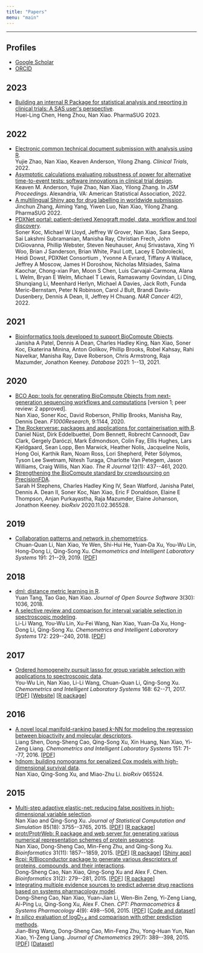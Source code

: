 ```yaml
---
title: "Papers"
menu: "main"
---
```


<hr>

## Profiles

- [Google Scholar](https://scholar.google.com/citations?user=BNizRecAAAAJ&hl=en)
- [ORCID](https://orcid.org/0000-0002-0250-5673)

<div class="mt-4"></div>

## 2023

- [Building an internal R Package for statistical analysis and reporting in clinical trials: A SAS user's perspective](https://www.pharmasug.org/us/2023/papers.html#SD-122).<br>
Huei-Ling Chen, Heng Zhou, <author>Nan Xiao</author>. PharmaSUG 2023.

## 2022

- [Electronic common technical document submission with analysis using R](https://doi.org/10.1177/17407745221123244).<br>
Yujie Zhao, <author>Nan Xiao</author>, Keaven Anderson, Yilong Zhang. <em>Clinical Trials</em>, 2022.
- [Asymptotic calculations evaluating robustness of power for alternative time-to-event tests: software innovations in clinical trial design](https://ww2.amstat.org/cgi-bin/fileviewer.cfm?filename=AbstractPresentations%5Cjsm2022presentations%5C320465%2Epdf&Outputfile=320465).<br>
Keaven M. Anderson, Yujie Zhao, <author>Nan Xiao</author>, Yilong Zhang. In <em>JSM Proceedings</em>. Alexandria, VA: American Statistical Association, 2022.
- [A multilingual Shiny app for drug labelling in worldwide submission](https://www.pharmasug.org/proceedings/2022/AD/PharmaSUG-2022-AD-062.pdf).<br>
Jinchun Zhang, Aiming Yang, Yiwen Luo, <author>Nan Xiao</author>, Yilong Zhang. PharmaSUG 2022.
- [PDXNet portal: patient-derived Xenograft model, data, workflow and tool discovery](https://doi.org/10.1093/narcan/zcac014).<br>
Soner Koc, Michael W Lloyd, Jeffrey W Grover, <author>Nan Xiao</author>, Sara Seepo, Sai Lakshmi Subramanian, Manisha Ray, Christian Frech, John DiGiovanna, Phillip Webster, Steven Neuhauser, Anuj Srivastava, Xing Yi Woo, Brian J Sanderson, Brian White, Paul Lott, Lacey E Dobrolecki, Heidi Dowst, PDXNet Consortium , Yvonne A Evrard, Tiffany A Wallace, Jeffrey A Moscow, James H Doroshow, Nicholas Mitsiades, Salma Kaochar, Chong-xian Pan, Moon S Chen, Luis Carvajal-Carmona, Alana L Welm, Bryan E Welm, Michael T Lewis, Ramaswamy Govindan, Li Ding, Shunqiang Li, Meenhard Herlyn, Michael A Davies, Jack Roth, Funda Meric-Bernstam, Peter N Robinson, Carol J Bult, Brandi Davis-Dusenbery, Dennis A Dean, II, Jeffrey H Chuang. <em>NAR Cancer</em> 4(2), 2022.

## 2021

- [Bioinformatics tools developed to support BioCompute Objects](https://doi.org/10.1093/database/baab008). <br>
Janisha A Patel, Dennis A Dean, Charles Hadley King, <author>Nan Xiao</author>, Soner Koc, Ekaterina Minina, Anton Golikov, Phillip Brooks, Robel Kahsay, Rahi Navelkar, Manisha Ray, Dave Roberson, Chris Armstrong, Raja Mazumder, Jonathon Keeney. <em>Database</em> 2021: 1--13, 2021.

## 2020

- [BCO App: tools for generating BioCompute Objects from next-generation sequencing workflows and computations](https://doi.org/10.12688/f1000research.25902.1) [version 1; peer review: 2 approved]. <br>
<author>Nan Xiao</author>, Soner Koc, David Roberson, Phillip Brooks, Manisha Ray, Dennis Dean. <em>F1000Research</em>, 9:1144, 2020.
- [The Rockerverse: packages and applications for containerisation with R](https://doi.org/10.32614/RJ-2020-007). <br>
Daniel Nüst, Dirk Eddelbuettel, Dom Bennett, Robrecht Cannoodt, Dav Clark, Gergely Daróczi, Mark Edmondson, Colin Fay, Ellis Hughes, Lars Kjeldgaard, Sean Lopp, Ben Marwick, Heather Nolis, Jacqueline Nolis, Hong Ooi, Karthik Ram, Noam Ross, Lori Shepherd, Péter Sólymos, Tyson Lee Swetnam, Nitesh Turaga, Charlotte Van Petegem, Jason Williams, Craig Willis, <author>Nan Xiao</author>. <em>The R Journal</em> 12(1): 437--461, 2020.
- [Strengthening the BioCompute standard by crowdsourcing on PrecisionFDA](https://doi.org/10.1101/2020.11.02.365528). <br>
Sarah H Stephens, Charles Hadley King IV, Sean Watford, Janisha Patel, Dennis A. Dean II, Soner Koc, <author>Nan Xiao</author>, Eric F Donaldson, Elaine E Thompson, Anjan Purkayastha, Raja Mazumder, Elaine Johanson, Jonathon Keeney. <em>bioRxiv</em> 2020.11.02.365528.

## 2019

- [Collaboration patterns and network in chemometrics](https://doi.org/10.1016/j.chemolab.2019.05.011). <br>
Chuan-Quan Li, <author>Nan Xiao</author>, Ye Wen, Shi-Hui He, Yuan‐Da Xu, You-Wu Lin, Hong-Dong Li, Qing-Song Xu. <em>Chemometrics and Intelligent Laboratory Systems</em> 191: 21--29, 2019. [[PDF](chemometrics-collaboration-network.pdf)]

## 2018

- [dml: distance metric learning in R](https://doi.org/10.21105/joss.01036). <br>
Yuan Tang, Tao Gao, <author>Nan Xiao</author>. <em>Journal of Open Source Software</em> 3(30): 1036, 2018.
- [A selective review and comparison for interval variable selection in spectroscopic modeling](https://doi.org/10.1016/j.chemolab.2017.11.008). <br>
Li-Li Wang, You-Wu Lin, Xu-Fei Wang, <author>Nan Xiao</author>, Yuan-Da Xu, Hong-Dong Li, Qing-Song Xu. <em>Chemometrics and Intelligent Laboratory Systems</em> 172: 229--240, 2018. [[PDF](interval-variable-selection.pdf)]

## 2017

- [Ordered homogeneity pursuit lasso for group variable selection with applications to spectroscopic data](https://doi.org/10.1016/j.chemolab.2017.07.004). <br>
You-Wu Lin, <author>Nan Xiao</author>, Li-Li Wang, Chuan-Quan Li, Qing-Song Xu. <em>Chemometrics and Intelligent Laboratory Systems</em> 168: 62--71, 2017. [[PDF](OHPL.pdf)] [[Website](https://OHPL.io/)] [[R package](https://OHPL.io/doc/)]

## 2016

- [A novel local manifold-ranking based <em>k</em>-NN for modeling the regression between bioactivity and molecular descriptors](https://doi.org/10.1016/j.chemolab.2015.12.005). <br>
Liang Shen, Dong-Sheng Cao, Qing-Song Xu, Xin Huang, <author>Nan Xiao</author>, Yi-Zeng Liang. <em>Chemometrics and Intelligent Laboratory Systems</em> 151: 71--77, 2016. [[PDF](MRKNN.pdf)]
- [hdnom: building nomograms for penalized Cox models with high-dimensional survival data](https://doi.org/10.1101/065524). <br>
<author>Nan Xiao</author>, Qing-Song Xu, and Miao-Zhu Li. <em>bioRxiv</em> 065524.

## 2015

- [Multi-step adaptive elastic-net: reducing false positives in high-dimensional variable selection](https://doi.org/10.1080/00949655.2015.1016944). <br>
<author>Nan Xiao</author> and Qing-Song Xu. <em>Journal of Statistical Computation and Simulation</em> 85(18): 3755--3765, 2015. [[PDF](msaenet.pdf)] [[R package](https://nanx.me/msaenet/)]
- [protr/ProtrWeb: R package and web server for generating various numerical representation schemes of protein sequence](https://doi.org/10.1093/bioinformatics/btv042). <br>
<author>Nan Xiao</author>, Dong-Sheng Cao, Min-Feng Zhu, and Qing-Song Xu. <em>Bioinformatics</em> 31(11): 1857--1859, 2015. [[PDF](protr.pdf)] [[R package](https://nanx.me/protr/)] [[Shiny app](https://nanx.app/protr/)]
- [Rcpi: R/Bioconductor package to generate various descriptors of proteins, compounds, and their interactions](https://doi.org/10.1093/bioinformatics/btu624). <br>
Dong-Sheng Cao, <author>Nan Xiao</author>, Qing-Song Xu and Alex F. Chen. <em>Bioinformatics</em> 31(2): 279--281, 2015. [[PDF](Rcpi.pdf)] [[R package](https://nanx.me/Rcpi/)]
- [Integrating multiple evidence sources to predict adverse drug reactions based on systems pharmacology model](https://doi.org/10.1002/psp4.12002). <br>
Dong-Sheng Cao, <author>Nan Xiao</author>, Yuan-Jian Li, Wen-Bin Zeng, Yi-Zeng Liang, Ai-Ping Lu,
Qing-Song Xu, Alex F. Chen. <em>CPT: Pharmacometrics & Systems Pharmacology</em> 4(9): 498--506, 2015. [[PDF](MEF.pdf)] [[Code and dataset](https://github.com/nanxstats/MEF)]
- [<em>In silico</em> evaluation of logD<sub>7.4</sub> and comparison with other prediction methods](https://doi.org/10.1002/cem.2718). <br>
Jian-Bing Wang, Dong-Sheng Cao, Min-Feng Zhu, Yong-Huan Yun, <author>Nan Xiao</author>, Yi-Zeng Liang. <em>Journal of Chemometrics</em> 29(7): 389--398, 2015. [[PDF](logd.pdf)] [[Dataset](https://github.com/nanxstats/logd74)]
